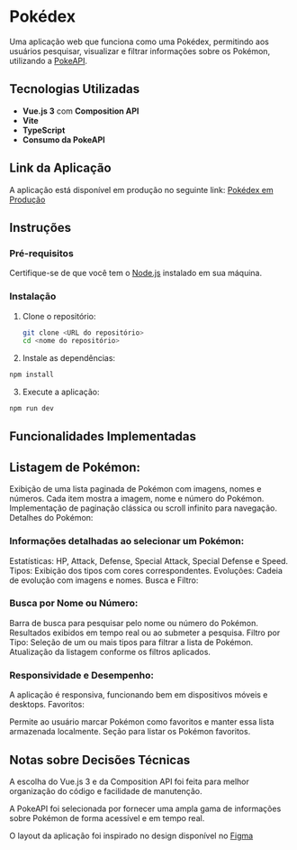 # Pokédex

Uma aplicação web que funciona como uma Pokédex, permitindo aos usuários pesquisar, visualizar e filtrar informações sobre os Pokémon, utilizando a [PokeAPI](https://pokeapi.co/docs/v2).



## Tecnologias Utilizadas

- **Vue.js 3** com **Composition API**
- **Vite**
- **TypeScript**
- **Consumo da PokeAPI**

## Link da Aplicação

A aplicação está disponível em produção no seguinte link: [Pokédex em Produção](https://vue-pokedex-vert.vercel.app/)

## Instruções

### Pré-requisitos

Certifique-se de que você tem o [Node.js](https://nodejs.org/) instalado em sua máquina.

### Instalação

1. Clone o repositório:
   ```bash
   git clone <URL do repositório>
   cd <nome do repositório>

2. Instale as dependências:
  ```bash
  npm install
```
3. Execute a aplicação:
  ```bash
  npm run dev
```
## Funcionalidades Implementadas

## Listagem de Pokémon:

Exibição de uma lista paginada de Pokémon com imagens, nomes e números.
Cada item mostra a imagem, nome e número do Pokémon.
Implementação de paginação clássica ou scroll infinito para navegação.
Detalhes do Pokémon:

### Informações detalhadas ao selecionar um Pokémon:
Estatísticas: HP, Attack, Defense, Special Attack, Special Defense e Speed.
Tipos: Exibição dos tipos com cores correspondentes.
Evoluções: Cadeia de evolução com imagens e nomes.
Busca e Filtro:

### Busca por Nome ou Número:
Barra de busca para pesquisar pelo nome ou número do Pokémon.
Resultados exibidos em tempo real ou ao submeter a pesquisa.
Filtro por Tipo:
Seleção de um ou mais tipos para filtrar a lista de Pokémon.
Atualização da listagem conforme os filtros aplicados.

### Responsividade e Desempenho:

A aplicação é responsiva, funcionando bem em dispositivos móveis e desktops.
Favoritos:

Permite ao usuário marcar Pokémon como favoritos e manter essa lista armazenada localmente.
Seção para listar os Pokémon favoritos.

## Notas sobre Decisões Técnicas
A escolha do Vue.js 3 e da Composition API foi feita para melhor organização do código e facilidade de manutenção.

A PokeAPI foi selecionada por fornecer uma ampla gama de informações sobre Pokémon de forma acessível e em tempo real.

O layout da aplicação foi inspirado no design disponível no [Figma](https://www.figma.com/design/3DgAD98hNgtjFAbzCTNkZP/Pok%C3%A9dex-(Community)?node-id=1016-1461&node-type=instance&t=AoqohvA2o8ytoppL-0)
